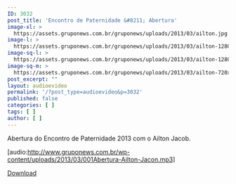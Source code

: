 ```yaml
---
ID: 3032
post_title: 'Encontro de Paternidade &#8211; Abertura'
image-xl: >
  https://assets.gruponews.com.br/gruponews/uploads/2013/03/ailton.jpg
image-l: >
  https://assets.gruponews.com.br/gruponews/uploads/2013/03/ailton-1280x483.jpg
image-sq-l: >
  https://assets.gruponews.com.br/gruponews/uploads/2013/03/ailton-1280x483.jpg
image-sq-m: >
  https://assets.gruponews.com.br/gruponews/uploads/2013/03/ailton-720x483.jpg
post_excerpt: ""
layout: audioevideo
permalink: '/?post_type=audioevideo&p=3032'
published: false
categories: [ ]
tags: [ ]
author: [ ]
---
```

Abertura do Encontro de Paternidade 2013 com o Ailton Jacob.

[audio:http://www.gruponews.com.br/wp-content/uploads/2013/03/001Abertura-Ailton-Jacon.mp3]

<a href="http://www.gruponews.com.br/wp-content/uploads/2013/03/001Abertura-Ailton-Jacon.mp3">Download</a>